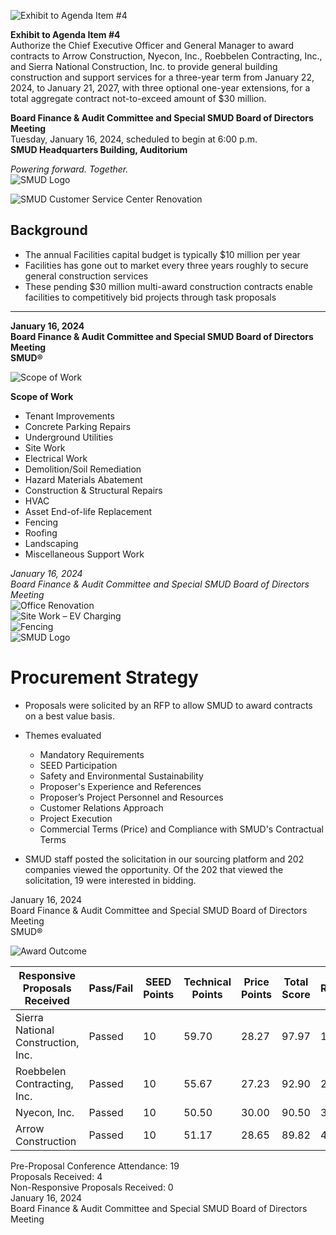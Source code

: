 <!-- Page 1 -->
![Exhibit to Agenda Item #4](https://via.placeholder.com/1365x768.png?text=Exhibit+to+Agenda+Item+%234)

**Exhibit to Agenda Item #4**  
Authorize the Chief Executive Officer and General Manager to award contracts to Arrow Construction, Nyecon, Inc., Roebbelen Contracting, Inc., and Sierra National Construction, Inc. to provide general building construction and support services for a three-year term from January 22, 2024, to January 21, 2027, with three optional one-year extensions, for a total aggregate contract not-to-exceed amount of $30 million.

**Board Finance & Audit Committee and Special SMUD Board of Directors Meeting**  
Tuesday, January 16, 2024, scheduled to begin at 6:00 p.m.  
**SMUD Headquarters Building, Auditorium**  

*Powering forward. Together.*  
![SMUD Logo](https://via.placeholder.com/100x50.png?text=SMUD)
<!-- Page 2 -->
![SMUD Customer Service Center Renovation](https://example.com/image.jpg)

## Background
- The annual Facilities capital budget is typically $10 million per year
- Facilities has gone out to market every three years roughly to secure general construction services
- These pending $30 million multi-award construction contracts enable facilities to competitively bid projects through task proposals

---

**January 16, 2024**  
**Board Finance & Audit Committee and Special SMUD Board of Directors Meeting**  
**SMUD®**
<!-- Page 3 -->
![Scope of Work](https://via.placeholder.com/1365x768.png?text=Scope+of+Work)

**Scope of Work**
- Tenant Improvements
- Concrete Parking Repairs
- Underground Utilities
- Site Work
- Electrical Work
- Demolition/Soil Remediation
- Hazard Materials Abatement
- Construction & Structural Repairs
- HVAC
- Asset End-of-life Replacement
- Fencing
- Roofing
- Landscaping
- Miscellaneous Support Work

*January 16, 2024*  
*Board Finance & Audit Committee and Special SMUD Board of Directors Meeting*  
![Office Renovation](https://via.placeholder.com/300x200.png?text=Office+Renovation)  
![Site Work – EV Charging](https://via.placeholder.com/300x200.png?text=Site+Work+%E2%80%93+EV+Charging)  
![Fencing](https://via.placeholder.com/300x200.png?text=Fencing)  
![SMUD Logo](https://via.placeholder.com/100x50.png?text=SMUD)
<!-- Page 4 -->
# Procurement Strategy

- Proposals were solicited by an RFP to allow SMUD to award contracts on a best value basis.
- Themes evaluated
  - Mandatory Requirements
  - SEED Participation
  - Safety and Environmental Sustainability
  - Proposer's Experience and References
  - Proposer’s Project Personnel and Resources
  - Customer Relations Approach
  - Project Execution
  - Commercial Terms (Price) and Compliance with SMUD's Contractual Terms

- SMUD staff posted the solicitation in our sourcing platform and 202 companies viewed the opportunity. Of the 202 that viewed the solicitation, 19 were interested in bidding.

January 16, 2024  
Board Finance & Audit Committee and Special SMUD Board of Directors Meeting  
SMUD®
<!-- Page 5 -->
![Award Outcome](https://via.placeholder.com/1365x768.png?text=Award+Outcome)

| Responsive Proposals Received | Pass/Fail | SEED Points | Technical Points | Price Points | Total Score | Rank | Proposal Amount | SEED Credit | Evaluated Proposal Amount | Proposed Award Amount |
|-------------------------------|-----------|-------------|------------------|--------------|-------------|------|------------------|-------------|--------------------------|-----------------------|
| Sierra National Construction, Inc. | Passed    | 10          | 59.70            | 28.27        | 97.97       | 1    | $31,532,000      | $250,000    | $31,282,000              |                       |
| Roebbelen Contracting, Inc.   | Passed    | 10          | 55.67            | 27.23        | 92.90       | 2    | $32,732,000      | $250,000    | $32,482,000              |                       |
| Nyecon, Inc.                  | Passed    | 10          | 50.50            | 30.00        | 90.50       | 3    | $29,732,000      | $250,000    | $29,482,000              |                       |
| Arrow Construction             | Passed    | 10          | 51.17            | 28.65        | 89.82       | 4    | $31,122,000      | $250,000    | $30,872,000              |                       |

Pre-Proposal Conference Attendance: 19  
Proposals Received: 4  
Non-Responsive Proposals Received: 0  
January 16, 2024  
Board Finance & Audit Committee and Special SMUD Board of Directors Meeting  
